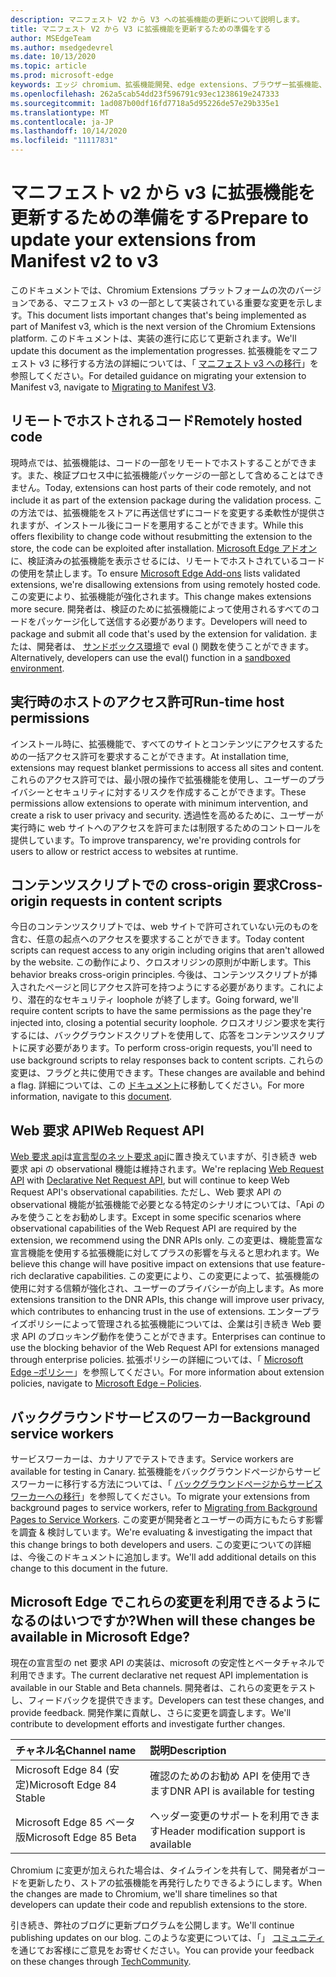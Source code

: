```yaml
---
description: マニフェスト V2 から V3 への拡張機能の更新について説明します。
title: マニフェスト V2 から V3 に拡張機能を更新するための準備をする
author: MSEdgeTeam
ms.author: msedgedevrel
ms.date: 10/13/2020
ms.topic: article
ms.prod: microsoft-edge
keywords: エッジ chromium、拡張機能開発、edge extensions、ブラウザー拡張機能、アドオン、開発者、マニフェスト v3、マニフェスト v3 への移行
ms.openlocfilehash: 262a5cab54dd23f596791c93ec1238619e247333
ms.sourcegitcommit: 1ad087b00df16fd7718a5d95226de57e29b335e1
ms.translationtype: MT
ms.contentlocale: ja-JP
ms.lasthandoff: 10/14/2020
ms.locfileid: "11117831"
---
```

# <span data-ttu-id="39cd0-104">マニフェスト v2 から v3 に拡張機能を更新するための準備をする</span><span class="sxs-lookup"><span data-stu-id="39cd0-104">Prepare to update your extensions from Manifest v2 to v3</span></span> 

<span data-ttu-id="39cd0-105">このドキュメントでは、Chromium Extensions プラットフォームの次のバージョンである、マニフェスト v3 の一部として実装されている重要な変更を示します。</span><span class="sxs-lookup"><span data-stu-id="39cd0-105">This document lists important changes that's being implemented as part of Manifest v3, which is the next version of the Chromium Extensions platform.</span></span> <span data-ttu-id="39cd0-106">このドキュメントは、実装の進行に応じて更新されます。</span><span class="sxs-lookup"><span data-stu-id="39cd0-106">We'll update this document as the implementation progresses.</span></span> <span data-ttu-id="39cd0-107">拡張機能をマニフェスト v3 に移行する方法の詳細については、「 [マニフェスト v3 への移行][Google_Migrate_to_MV3]」を参照してください。</span><span class="sxs-lookup"><span data-stu-id="39cd0-107">For detailed guidance on migrating your extension to Manifest v3, navigate to [Migrating to Manifest V3][Google_Migrate_to_MV3].</span></span> 

## <span data-ttu-id="39cd0-108">リモートでホストされるコード</span><span class="sxs-lookup"><span data-stu-id="39cd0-108">Remotely hosted code</span></span>  

<span data-ttu-id="39cd0-109">現時点では、拡張機能は、コードの一部をリモートでホストすることができます。また、検証プロセス中に拡張機能パッケージの一部として含めることはできません。</span><span class="sxs-lookup"><span data-stu-id="39cd0-109">Today, extensions can host parts of their code remotely, and not include it as part of the extension package during the validation process.</span></span> <span data-ttu-id="39cd0-110">この方法では、拡張機能をストアに再送信せずにコードを変更する柔軟性が提供されますが、インストール後にコードを悪用することができます。</span><span class="sxs-lookup"><span data-stu-id="39cd0-110">While this offers flexibility to change code without resubmitting the extension to the store, the code can be exploited after installation.</span></span> <span data-ttu-id="39cd0-111">[Microsoft Edge アドオン][EdgeAddons]に、検証済みの拡張機能を表示させるには、リモートでホストされているコードの使用を禁止します。</span><span class="sxs-lookup"><span data-stu-id="39cd0-111">To ensure [Microsoft Edge Add-ons][EdgeAddons] lists validated extensions, we're disallowing extensions from using remotely hosted code.</span></span> <span data-ttu-id="39cd0-112">この変更により、拡張機能が強化されます。</span><span class="sxs-lookup"><span data-stu-id="39cd0-112">This change makes extensions more secure.</span></span> <span data-ttu-id="39cd0-113">開発者は、検証のために拡張機能によって使用されるすべてのコードをパッケージ化して送信する必要があります。</span><span class="sxs-lookup"><span data-stu-id="39cd0-113">Developers will need to package and submit all code that's used by the extension for validation.</span></span> <span data-ttu-id="39cd0-114">または、開発者は、 [サンドボックス環境][sandboxingEval]で eval () 関数を使うことができます。</span><span class="sxs-lookup"><span data-stu-id="39cd0-114">Alternatively, developers can use the eval() function in a [sandboxed environment][sandboxingEval].</span></span> 

## <span data-ttu-id="39cd0-115">実行時のホストのアクセス許可</span><span class="sxs-lookup"><span data-stu-id="39cd0-115">Run-time host permissions</span></span>  

<span data-ttu-id="39cd0-116">インストール時に、拡張機能で、すべてのサイトとコンテンツにアクセスするための一括アクセス許可を要求することができます。</span><span class="sxs-lookup"><span data-stu-id="39cd0-116">At installation time, extensions may request blanket permissions to access all sites and content.</span></span> <span data-ttu-id="39cd0-117">これらのアクセス許可では、最小限の操作で拡張機能を使用し、ユーザーのプライバシーとセキュリティに対するリスクを作成することができます。</span><span class="sxs-lookup"><span data-stu-id="39cd0-117">These permissions allow extensions to operate with minimum intervention, and create a risk to user privacy and security.</span></span> <span data-ttu-id="39cd0-118">透過性を高めるために、ユーザーが実行時に web サイトへのアクセスを許可または制限するためのコントロールを提供しています。</span><span class="sxs-lookup"><span data-stu-id="39cd0-118">To improve transparency, we're providing controls for users to allow or restrict access to websites at runtime.</span></span> 

## <span data-ttu-id="39cd0-119">コンテンツスクリプトでの cross-origin 要求</span><span class="sxs-lookup"><span data-stu-id="39cd0-119">Cross-origin requests in content scripts</span></span>  

<span data-ttu-id="39cd0-120">今日のコンテンツスクリプトでは、web サイトで許可されていない元のものを含む、任意の起点へのアクセスを要求することができます。</span><span class="sxs-lookup"><span data-stu-id="39cd0-120">Today content scripts can request access to any origin including origins that aren't allowed by the website.</span></span> <span data-ttu-id="39cd0-121">この動作により、クロスオリジンの原則が中断します。</span><span class="sxs-lookup"><span data-stu-id="39cd0-121">This behavior breaks cross-origin principles.</span></span> <span data-ttu-id="39cd0-122">今後は、コンテンツスクリプトが挿入されたページと同じアクセス許可を持つようにする必要があります。これにより、潜在的なセキュリティ loophole が終了します。</span><span class="sxs-lookup"><span data-stu-id="39cd0-122">Going forward, we'll require content scripts to have the same permissions as the page they're injected into, closing a potential security loophole.</span></span> <span data-ttu-id="39cd0-123">クロスオリジン要求を実行するには、バックグラウンドスクリプトを使用して、応答をコンテンツスクリプトに戻す必要があります。</span><span class="sxs-lookup"><span data-stu-id="39cd0-123">To perform cross-origin requests, you'll need to use background scripts to relay responses back to content scripts.</span></span> <span data-ttu-id="39cd0-124">これらの変更は、フラグと共に使用できます。</span><span class="sxs-lookup"><span data-stu-id="39cd0-124">These changes are available and behind a flag.</span></span> <span data-ttu-id="39cd0-125">詳細については、この [ドキュメント][CORS]に移動してください。</span><span class="sxs-lookup"><span data-stu-id="39cd0-125">For more information, navigate to this [document][CORS].</span></span> 

## <span data-ttu-id="39cd0-126">Web 要求 API</span><span class="sxs-lookup"><span data-stu-id="39cd0-126">Web Request API</span></span>  

<span data-ttu-id="39cd0-127">[Web 要求 api][WebRequestAPI]は[宣言型のネット要求 api][DeclarativeNetRequestAPI]に置き換えていますが、引き続き web 要求 api の observational 機能は維持されます。</span><span class="sxs-lookup"><span data-stu-id="39cd0-127">We're replacing [Web Request API][WebRequestAPI] with [Declarative Net Request API][DeclarativeNetRequestAPI], but will continue to keep Web Request API's observational capabilities.</span></span> <span data-ttu-id="39cd0-128">ただし、Web 要求 API の observational 機能が拡張機能で必要となる特定のシナリオについては、「Api のみを使うことをお勧めします。</span><span class="sxs-lookup"><span data-stu-id="39cd0-128">Except in some specific scenarios where observational capabilities of the Web Request API are required by the extension, we recommend using the DNR APIs only.</span></span> <span data-ttu-id="39cd0-129">この変更は、機能豊富な宣言機能を使用する拡張機能に対してプラスの影響を与えると思われます。</span><span class="sxs-lookup"><span data-stu-id="39cd0-129">We believe this change will have positive impact on extensions that use feature-rich declarative capabilities.</span></span> <span data-ttu-id="39cd0-130">この変更により、この変更によって、拡張機能の使用に対する信頼が強化され、ユーザーのプライバシーが向上します。</span><span class="sxs-lookup"><span data-stu-id="39cd0-130">As more extensions transition to the DNR APIs, this change will improve user privacy, which contributes to enhancing trust in the use of extensions.</span></span>
<span data-ttu-id="39cd0-131">エンタープライズポリシーによって管理される拡張機能については、企業は引き続き Web 要求 API のブロッキング動作を使うことができます。</span><span class="sxs-lookup"><span data-stu-id="39cd0-131">Enterprises can continue to use the blocking behavior of the Web Request API for extensions managed through enterprise policies.</span></span> <span data-ttu-id="39cd0-132">拡張ポリシーの詳細については、「 [Microsoft Edge –ポリシー][MicrosoftEdgePolicies]」を参照してください。</span><span class="sxs-lookup"><span data-stu-id="39cd0-132">For more information about extension policies, navigate to [Microsoft Edge – Policies][MicrosoftEdgePolicies].</span></span> 

## <span data-ttu-id="39cd0-133">バックグラウンドサービスのワーカー</span><span class="sxs-lookup"><span data-stu-id="39cd0-133">Background service workers</span></span>  
 
<span data-ttu-id="39cd0-134">サービスワーカーは、カナリアでテストできます。</span><span class="sxs-lookup"><span data-stu-id="39cd0-134">Service workers are available for testing in Canary.</span></span> <span data-ttu-id="39cd0-135">拡張機能をバックグラウンドページからサービスワーカーに移行する方法については、「 [バックグラウンドページからサービスワーカーへの移行][ServiceWorkers]」を参照してください。</span><span class="sxs-lookup"><span data-stu-id="39cd0-135">To migrate your extensions from background pages to service workers, refer to [Migrating from Background Pages to Service Workers][ServiceWorkers].</span></span> <span data-ttu-id="39cd0-136">この変更が開発者とユーザーの両方にもたらす影響を調査 & 検討しています。</span><span class="sxs-lookup"><span data-stu-id="39cd0-136">We're evaluating & investigating the impact that this change brings to both developers and users.</span></span> <span data-ttu-id="39cd0-137">この変更についての詳細は、今後このドキュメントに追加します。</span><span class="sxs-lookup"><span data-stu-id="39cd0-137">We'll add  additional details on this change to this document in the future.</span></span> 

## <span data-ttu-id="39cd0-138">Microsoft Edge でこれらの変更を利用できるようになるのはいつですか?</span><span class="sxs-lookup"><span data-stu-id="39cd0-138">When will these changes be available in Microsoft Edge?</span></span>

<span data-ttu-id="39cd0-139">現在の宣言型の net 要求 API の実装は、microsoft の安定性とベータチャネルで利用できます。</span><span class="sxs-lookup"><span data-stu-id="39cd0-139">The current declarative net request API implementation is available in our Stable and Beta channels.</span></span> <span data-ttu-id="39cd0-140">開発者は、これらの変更をテストし、フィードバックを提供できます。</span><span class="sxs-lookup"><span data-stu-id="39cd0-140">Developers can test these changes, and provide feedback.</span></span> <span data-ttu-id="39cd0-141">開発作業に貢献し、さらに変更を調査します。</span><span class="sxs-lookup"><span data-stu-id="39cd0-141">We'll contribute to development efforts and investigate further changes.</span></span> 

| <span data-ttu-id="39cd0-142">チャネル名</span><span class="sxs-lookup"><span data-stu-id="39cd0-142">Channel name</span></span> | <span data-ttu-id="39cd0-143">説明</span><span class="sxs-lookup"><span data-stu-id="39cd0-143">Description</span></span> |
|:--- |:--- |  
| <span data-ttu-id="39cd0-144">Microsoft Edge 84 (安定)</span><span class="sxs-lookup"><span data-stu-id="39cd0-144">Microsoft Edge 84 Stable</span></span> | <span data-ttu-id="39cd0-145">確認のためのお勧め API を使用できます</span><span class="sxs-lookup"><span data-stu-id="39cd0-145">DNR API is available for testing</span></span> |  
| <span data-ttu-id="39cd0-146">Microsoft Edge 85 ベータ版</span><span class="sxs-lookup"><span data-stu-id="39cd0-146">Microsoft Edge 85 Beta</span></span> | <span data-ttu-id="39cd0-147">ヘッダー変更のサポートを利用できます</span><span class="sxs-lookup"><span data-stu-id="39cd0-147">Header modification support is available</span></span>| 

<span data-ttu-id="39cd0-148">Chromium に変更が加えられた場合は、タイムラインを共有して、開発者がコードを更新したり、ストアの拡張機能を再発行したりできるようにします。</span><span class="sxs-lookup"><span data-stu-id="39cd0-148">When the changes are made to Chromium, we'll share timelines so that developers can update their code and republish extensions to the store.</span></span> 

<span data-ttu-id="39cd0-149">引き続き、弊社のブログに更新プログラムを公開します。</span><span class="sxs-lookup"><span data-stu-id="39cd0-149">We'll continue publishing updates on our blog.</span></span> <span data-ttu-id="39cd0-150">このような変更については、「」 [コミュニティ][TechCommunity]を通じてお客様にご意見をお寄せください。</span><span class="sxs-lookup"><span data-stu-id="39cd0-150">You can provide your feedback on these changes through [TechCommunity][TechCommunity].</span></span>

<!-- links -->  

[EdgeAddons]: https://microsoftedge.microsoft.com/addons/ "Microsoft Edge アドオン"  
[MicrosoftBlog]: https://blogs.windows.com/windowsexperience/2018/12/06/microsoft-edge-making-the-web-better-through-more-open-source-collaboration/  
[MicrosoftEdgePolicies]: https://docs.microsoft.com/deployedge/microsoft-edge-policies#extensions 

[TechCommunity]: https://techcommunity.microsoft.com/t5/articles/manifest-v3-changes-are-now-available-in-microsoft-edge/m-p/1780254 "技術コミュニティ"  


[Google_Migrate_to_MV3]: https://developer.chrome.com/extensions/migrating_to_manifest_v3   
[SandboxingEval]: https://developer.chrome.com/apps/sandboxingEval "Chrome の拡張機能で eval を使います。なく."
[CORS]: https://www.chromium.org/Home/chromium-security/extension-content-script-fetches "拡張コンテンツスクリプトでの cross-origin 要求の変更"
[WebRequestAPI]: https://developer.chrome.com/extensions/webRequest "Web 要求 API"  
[DeclarativeNetRequestAPI]: https://developer.chrome.com/extensions/declarativeNetRequest/ "宣言型ネットワーク要求 API"
[ServiceWorkers]:  https://developers.chrome.com/extensions/migrating_to_service_workers


